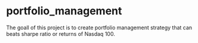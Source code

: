# portfolio_management
The goall of this project is to create portfolio management strategy that can beats sharpe ratio or returns of Nasdaq 100.
